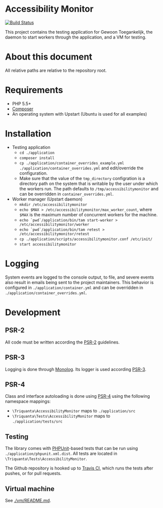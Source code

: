Accessibility Monitor
=====================

[![Build Status](https://travis-ci.org/KINGgemeenten/accessibilitymonitor.svg?branch=feature/rabbitmq)](https://travis-ci.org/KINGgemeenten/accessibilitymonitor)

This project contains the testing application for Gewoon Toegankelijk, the 
daemon to start workers through the application, and a VM for testing.

About this document
===================
All relative paths are relative to the repository root.

Requirements
============
* PHP 5.5+
* [Composer](http://getcomposer.org)
* An operating system with Upstart (Ubuntu is used for all examples)

Installation
============

* Testing application
    * `cd ./application`
    * `composer install`
    * `cp ./application/container_overrides_example.yml ./application/container_overrides.yml` 
      and edit/override the configuration.
    * Make sure that the value of the `tmp_directory` configration is a 
      directory path on the system that is writable by the user under which the 
      workers run. The path defaults to `/tmp/accessibilitymonitor` and can be 
      overridden in `container_overrides.yml`.
* Worker manager (Upstart daemon)
    * `mkdir /etc/accessibilitymonitor`
    * `echo $MAX > /etc/accessibilitymonitor/max_worker_count`, where `$MAX` is 
      the maximum number of concurrent workers for the machine.
    * `` echo `pwd`/application/bin/tam start-worker > /etc/accessibilitymonitor/worker ``
    * `` echo `pwd`/application/bin/tam retest > /etc/accessibilitymonitor/retest ``
    * `cp ./application/scripts/accessibilitymonitor.conf /etc/init/`
    * `start accessibilitymonitor`

Logging
=======
System events are logged to the console output, to file, and severe events also 
result in emails being sent to the project maintainers. This behavior is 
configured in `./application/container.yml` and can be overridden in 
`./application/container_overrides.yml`.

Development
===========

PSR-2
-----
All code must be written according the [PSR-2](http://www.php-fig.org/psr/psr-2/) guidelines.

PSR-3
-----
Logging is done through [Monolog](https://github.com/Seldaek/monolog). Its logger is used according 
[PSR-3](http://www.php-fig.org/psr/psr-3/).

PSR-4
-----
Class and interface autoloading is done using
[PSR-4](http://www.php-fig.org/psr/psr-4/) using the following namespace
mappings:

* `\Triquanta\AccessibilityMonitor` maps to `./application/src`
* `\Triquanta\Tests\AccessibilityMonitor` maps to `./application/tests/src`

Testing
-------
The library comes with [PHPUnit](https://phpunit.de/)-based tests that can be
run using `./application/phpunit.xml.dist`. All tests are located in
`\Triquanta\Tests\AccessibilityMonitor`.

The Github repository is hooked up to [Travis CI](https://travis-ci.org/KINGgemeenten/accessibilitymonitor), which runs 
the tests after pushes, or for pull requests.

Virtual machine
---------------
See [./vm/README.md](./vm/README.md).
